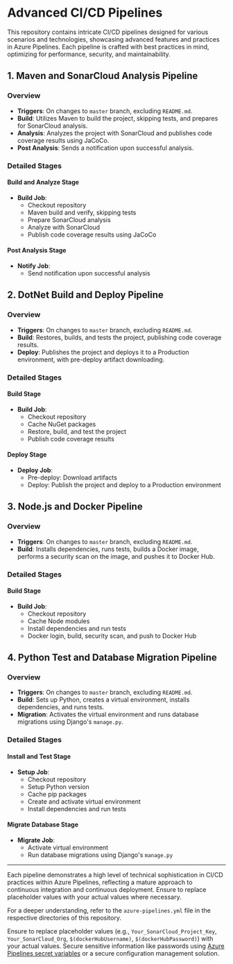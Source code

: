 # Advanced CI/CD Pipelines

This repository contains intricate CI/CD pipelines designed for various scenarios and technologies, showcasing advanced features and practices in Azure Pipelines. Each pipeline is crafted with best practices in mind, optimizing for performance, security, and maintainability.

## 1. **Maven and SonarCloud Analysis Pipeline**

### Overview
- **Triggers**: On changes to `master` branch, excluding `README.md`.
- **Build**: Utilizes Maven to build the project, skipping tests, and prepares for SonarCloud analysis.
- **Analysis**: Analyzes the project with SonarCloud and publishes code coverage results using JaCoCo.
- **Post Analysis**: Sends a notification upon successful analysis.

### Detailed Stages
#### Build and Analyze Stage
- **Build Job**:
  - Checkout repository
  - Maven build and verify, skipping tests
  - Prepare SonarCloud analysis
  - Analyze with SonarCloud
  - Publish code coverage results using JaCoCo

#### Post Analysis Stage
- **Notify Job**:
  - Send notification upon successful analysis

## 2. **DotNet Build and Deploy Pipeline**

### Overview
- **Triggers**: On changes to `master` branch, excluding `README.md`.
- **Build**: Restores, builds, and tests the project, publishing code coverage results.
- **Deploy**: Publishes the project and deploys it to a Production environment, with pre-deploy artifact downloading.

### Detailed Stages
#### Build Stage
- **Build Job**:
  - Checkout repository
  - Cache NuGet packages
  - Restore, build, and test the project
  - Publish code coverage results

#### Deploy Stage
- **Deploy Job**:
  - Pre-deploy: Download artifacts
  - Deploy: Publish the project and deploy to a Production environment

## 3. **Node.js and Docker Pipeline**

### Overview
- **Triggers**: On changes to `master` branch, excluding `README.md`.
- **Build**: Installs dependencies, runs tests, builds a Docker image, performs a security scan on the image, and pushes it to Docker Hub.

### Detailed Stages
#### Build Stage
- **Build Job**:
  - Checkout repository
  - Cache Node modules
  - Install dependencies and run tests
  - Docker login, build, security scan, and push to Docker Hub

## 4. **Python Test and Database Migration Pipeline**

### Overview
- **Triggers**: On changes to `master` branch, excluding `README.md`.
- **Build**: Sets up Python, creates a virtual environment, installs dependencies, and runs tests.
- **Migration**: Activates the virtual environment and runs database migrations using Django's `manage.py`.

### Detailed Stages
#### Install and Test Stage
- **Setup Job**:
  - Checkout repository
  - Setup Python version
  - Cache pip packages
  - Create and activate virtual environment
  - Install dependencies and run tests

#### Migrate Database Stage
- **Migrate Job**:
  - Activate virtual environment
  - Run database migrations using Django's `manage.py`

---

Each pipeline demonstrates a high level of technical sophistication in CI/CD practices within Azure Pipelines, reflecting a mature approach to continuous integration and continuous deployment. Ensure to replace placeholder values with your actual values where necessary.

For a deeper understanding, refer to the `azure-pipelines.yml` file in the respective directories of this repository.

Ensure to replace placeholder values (e.g., `Your_SonarCloud_Project_Key`, `Your_SonarCloud_Org`, `$(dockerHubUsername)`, `$(dockerHubPassword)`) with your actual values. Secure sensitive information like passwords using [Azure Pipelines secret variables](https://docs.microsoft.com/en-us/azure/devops/pipelines/process/variables?view=azure-devops&tabs=yaml%2Cbatch#secret-variables) or a secure configuration management solution.